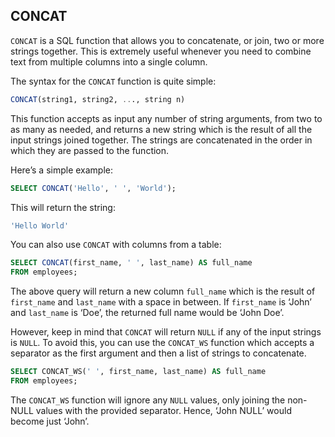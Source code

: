 ## CONCAT

`CONCAT` is a SQL function that allows you to concatenate, or join, two or more strings together. This is extremely useful whenever you need to combine text from multiple columns into a single column.

The syntax for the `CONCAT` function is quite simple:

```SQL
CONCAT(string1, string2, ..., string n)
```

This function accepts as input any number of string arguments, from two to as many as needed, and returns a new string which is the result of all the input strings joined together. The strings are concatenated in the order in which they are passed to the function.

Here’s a simple example:

```SQL
SELECT CONCAT('Hello', ' ', 'World');
```

This will return the string:

```SQL
'Hello World'
```

You can also use `CONCAT` with columns from a table:

```SQL
SELECT CONCAT(first_name, ' ', last_name) AS full_name
FROM employees;
```

The above query will return a new column `full_name` which is the result of `first_name` and `last_name` with a space in between. If `first_name` is ‘John’ and `last_name` is ‘Doe’, the returned full name would be ‘John Doe’.

However, keep in mind that `CONCAT` will return `NULL` if any of the input strings is `NULL`. To avoid this, you can use the `CONCAT_WS` function which accepts a separator as the first argument and then a list of strings to concatenate.

```SQL
SELECT CONCAT_WS(' ', first_name, last_name) AS full_name
FROM employees;
```

The `CONCAT_WS` function will ignore any `NULL` values, only joining the non-NULL values with the provided separator. Hence, ‘John NULL’ would become just ‘John’.